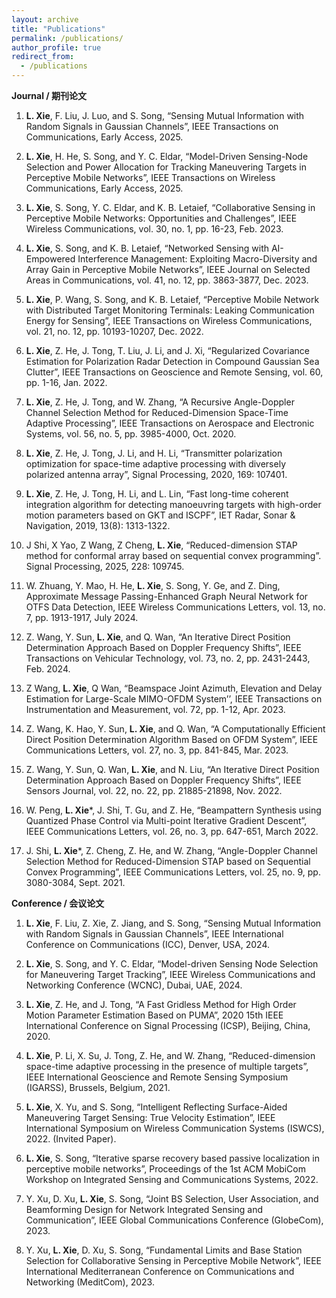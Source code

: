 ```yaml
---
layout: archive
title: "Publications"
permalink: /publications/
author_profile: true
redirect_from:
  - /publications
---
```


**Journal / 期刊论文**


1. **L. Xie**, F. Liu, J. Luo, and S. Song, “Sensing Mutual Information with Random Signals in Gaussian Channels”, IEEE Transactions on Communications, Early Access, 2025. 

2. **L. Xie**, H. He, S. Song, and Y. C. Eldar, “Model-Driven Sensing-Node Selection and Power Allocation for Tracking Maneuvering Targets in Perceptive Mobile Networks”, IEEE Transactions on Wireless Communications, Early Access, 2025. 

3. **L. Xie**, S. Song, Y. C. Eldar, and K. B. Letaief, “Collaborative Sensing in Perceptive Mobile Networks: Opportunities and Challenges”, IEEE Wireless Communications, vol. 30, no. 1, pp. 16-23, Feb. 2023. 

4. **L. Xie**, S. Song, and K. B. Letaief, “Networked Sensing with AI-Empowered Interference Management: Exploiting Macro-Diversity and Array Gain in Perceptive Mobile Networks”, IEEE Journal on Selected Areas in Communications, vol. 41, no. 12, pp. 3863-3877, Dec. 2023. 

5. **L. Xie**, P. Wang, S. Song, and K. B. Letaief, “Perceptive Mobile Network with Distributed Target Monitoring Terminals: Leaking Communication Energy for Sensing”, IEEE Transactions on Wireless Communications, vol. 21, no. 12, pp. 10193-10207, Dec. 2022. 

6. **L. Xie**, Z. He, J. Tong, T. Liu, J. Li, and J. Xi, “Regularized Covariance Estimation for Polarization Radar Detection in Compound Gaussian Sea Clutter”, IEEE Transactions on Geoscience and Remote Sensing, vol. 60, pp. 1-16, Jan. 2022. 

7. **L. Xie**, Z. He, J. Tong, and W. Zhang, “A Recursive Angle-Doppler Channel Selection Method for Reduced-Dimension Space-Time Adaptive Processing”, IEEE Transactions on Aerospace and Electronic Systems, vol. 56, no. 5, pp. 3985-4000, Oct. 2020. 

8. **L. Xie**, Z. He, J. Tong, J. Li, and H. Li, “Transmitter polarization optimization for space-time adaptive processing with diversely polarized antenna array”, Signal Processing, 2020, 169: 107401. 

9. **L. Xie**, Z. He, J. Tong, H. Li, and L. Lin, “Fast long-time coherent integration algorithm for detecting manoeuvring targets with high-order motion parameters based on GKT and ISCPF”, IET Radar, Sonar & Navigation, 2019, 13(8): 1313-1322. 

10. J Shi, X Yao, Z Wang, Z Cheng, **L. Xie**, “Reduced-dimension STAP method for conformal array based on sequential convex programming”. Signal Processing, 2025, 228: 109745.

11. W. Zhuang, Y. Mao, H. He, **L. Xie**, S. Song, Y. Ge, and Z. Ding, Approximate Message Passing-Enhanced Graph Neural Network for OTFS Data Detection, IEEE Wireless Communications Letters, vol. 13, no. 7, pp. 1913-1917, July 2024.

12. Z. Wang, Y. Sun, **L. Xie**, and Q. Wan, “An Iterative Direct Position Determination Approach Based on Doppler Frequency Shifts”, IEEE Transactions on Vehicular Technology, vol. 73, no. 2, pp. 2431-2443, Feb. 2024.

13. Z Wang, **L. Xie**, Q Wan, “Beamspace Joint Azimuth, Elevation and Delay Estimation for Large-Scale MIMO-OFDM System’’, IEEE Transactions on Instrumentation and Measurement, vol. 72, pp. 1-12, Apr. 2023. 

14. Z. Wang, K. Hao, Y. Sun, **L. Xie**, and Q. Wan, “A Computationally Efficient Direct Position Determination Algorithm Based on OFDM System”, IEEE Communications Letters, vol. 27, no. 3, pp. 841-845, Mar. 2023. 

15. Z. Wang, Y. Sun, Q. Wan, **L. Xie**, and N. Liu, “An Iterative Direct Position Determination Approach Based on Doppler Frequency Shifts”, IEEE Sensors Journal, vol. 22, no. 22, pp. 21885-21898, Nov. 2022. 

16. W. Peng, **L. Xie***, J. Shi, T. Gu, and Z. He, “Beampattern Synthesis using Quantized Phase Control via Multi-point Iterative Gradient Descent”, IEEE Communications Letters, vol. 26, no. 3, pp. 647-651, March 2022.

17. J. Shi, **L. Xie***, Z. Cheng, Z. He, and W. Zhang, “Angle-Doppler Channel Selection Method for Reduced-Dimension STAP based on Sequential Convex Programming”, IEEE Communications Letters, vol. 25, no. 9, pp. 3080-3084, Sept. 2021.

**Conference / 会议论文**


1. **L. Xie**, F. Liu, Z. Xie, Z. Jiang, and S. Song, “Sensing Mutual Information with Random Signals in Gaussian Channels”, IEEE International Conference on Communications (ICC), Denver, USA, 2024.

2. **L. Xie**, S. Song, and Y. C. Eldar, “Model-driven Sensing Node Selection for Maneuvering Target Tracking”, IEEE Wireless Communications and Networking Conference (WCNC), Dubai, UAE, 2024.

3. **L. Xie**, Z. He, and J. Tong, “A Fast Gridless Method for High Order Motion Parameter Estimation Based on PUMA”, 2020 15th IEEE International Conference on Signal Processing (ICSP), Beijing, China, 2020.

4. **L. Xie**, P. Li, X. Su, J. Tong, Z. He, and W. Zhang, “Reduced-dimension space-time adaptive processing in the presence of multiple targets”, IEEE International Geoscience and Remote Sensing Symposium (IGARSS), Brussels, Belgium, 2021.

5. **L. Xie**, X. Yu, and S. Song, “Intelligent Reflecting Surface-Aided Maneuvering Target Sensing: True Velocity Estimation”, IEEE International Symposium on Wireless Communication Systems (ISWCS), 2022. (Invited Paper).

6. **L. Xie**, S. Song, “Iterative sparse recovery based passive localization in perceptive mobile networks”, Proceedings of the 1st ACM MobiCom Workshop on Integrated Sensing and Communications Systems, 2022.

7. Y. Xu, D. Xu, **L. Xie**, S. Song, “Joint BS Selection, User Association, and Beamforming Design for Network Integrated Sensing and Communication”, IEEE Global Communications Conference (GlobeCom), 2023.

8. Y. Xu, **L. Xie**, D. Xu, S. Song, “Fundamental Limits and Base Station Selection for Collaborative Sensing in Perceptive Mobile Network”, IEEE International Mediterranean Conference on Communications and Networking (MeditCom), 2023.
